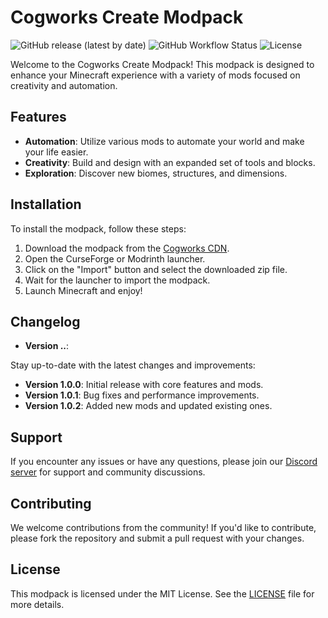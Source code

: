 # Cogworks Create Modpack

![GitHub release (latest by date)](https://img.shields.io/github/v/release/CogworksMC/CreateModpack)
![GitHub Workflow Status](https://img.shields.io/github/actions/workflow/status/CogworksMC/CreateModpack/release.yml)
![License](https://img.shields.io/github/license/CogworksMC/CreateModpack)

Welcome to the Cogworks Create Modpack! This modpack is designed to enhance your Minecraft experience with a variety of mods focused on creativity and automation.

## Features

- **Automation**: Utilize various mods to automate your world and make your life easier.
- **Creativity**: Build and design with an expanded set of tools and blocks.
- **Exploration**: Discover new biomes, structures, and dimensions.

## Installation

To install the modpack, follow these steps:

1. Download the modpack from the [Cogworks CDN](https://cdn.cogworksmc.com/modpacks/create-modpack.zip).
2. Open the CurseForge or Modrinth launcher.
3. Click on the "Import" button and select the downloaded zip file.
4. Wait for the launcher to import the modpack.
5. Launch Minecraft and enjoy!

## Changelog
- **Version <!-- This is For the Github Runtime, It basically acts as a placeholder for the version -->..**: 

Stay up-to-date with the latest changes and improvements:

- **Version 1.0.0**: Initial release with core features and mods.
- **Version 1.0.1**: Bug fixes and performance improvements.
- **Version 1.0.2**: Added new mods and updated existing ones.

## Support

If you encounter any issues or have any questions, please join our [Discord server](https://cogworksmc.com/discord) for support and community discussions.

## Contributing

We welcome contributions from the community! If you'd like to contribute, please fork the repository and submit a pull request with your changes.

## License

This modpack is licensed under the MIT License. See the [LICENSE](LICENSE) file for more details.
